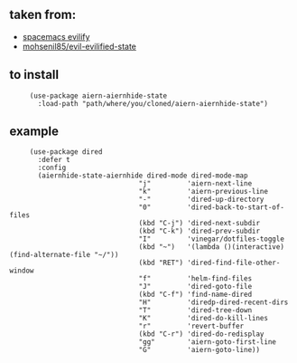 ## taken from:
- [spacemacs evilify](https://github.com/syl20bnr/spacemacs/blob/b7e51d70aa3fb81df2da6dc16d9652a002ba5e6b/layers/%2Bdistributions/spacemacs-base/local/evil-evilified-state/evil-evilified-state.el)
- [mohsenil85/evil-evilified-state](https://github.com/mohsenil85/evil-evilified-state)

## to install
```
     (use-package aiern-aiernhide-state
       :load-path "path/where/you/cloned/aiern-aiernhide-state")
```

## example
```
     (use-package dired
       :defer t
       :config
       (aiernhide-state-aiernhide dired-mode dired-mode-map
                                "j"         'aiern-next-line
                                "k"         'aiern-previous-line
                                "-"         'dired-up-directory
                                "0"         'dired-back-to-start-of-files
                                (kbd "C-j") 'dired-next-subdir
                                (kbd "C-k") 'dired-prev-subdir
                                "I"         'vinegar/dotfiles-toggle
                                (kbd "~")   '(lambda ()(interactive) (find-alternate-file "~/"))
                                (kbd "RET") 'dired-find-file-other-window
                                "f"         'helm-find-files
                                "J"         'dired-goto-file
                                (kbd "C-f") 'find-name-dired
                                "H"         'diredp-dired-recent-dirs
                                "T"         'dired-tree-down
                                "K"         'dired-do-kill-lines
                                "r"         'revert-buffer
                                (kbd "C-r") 'dired-do-redisplay
                                "gg"        'aiern-goto-first-line
                                "G"         'aiern-goto-line))

```
